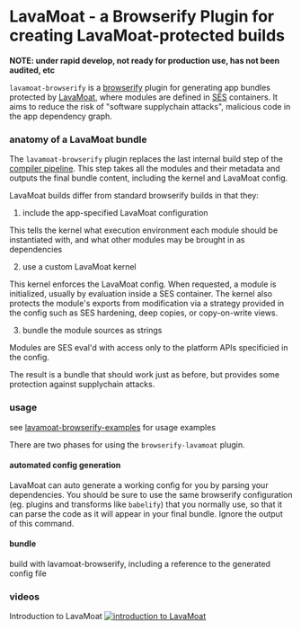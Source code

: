 # LavaMoat - a Browserify Plugin for creating LavaMoat-protected builds

**NOTE: under rapid develop, not ready for production use, has not been audited, etc**

`lavamoat-browserify` is a [browserify][BrowserifyGithub] plugin for generating app bundles protected by [LavaMoat](https://github.com/LavaMoat/overview), where modules are defined in [SES][SesGithub] containers. It aims to reduce the risk of "software supplychain attacks", malicious code in the app dependency graph.

[BrowserifyGithub]: https://github.com/browserify/browserify
[SesGithub]: https://github.com/agoric/SES

### anatomy of a LavaMoat bundle

The `lavamoat-browserify` plugin replaces the last internal build step of the [compiler pipeline](https://github.com/browserify/browserify-handbook#compiler-pipeline). This step takes all the modules and their metadata and outputs the final bundle content, including the kernel and LavaMoat config.

LavaMoat builds differ from standard browserify builds in that they:

1. include the app-specified LavaMoat configuration

This tells the kernel what execution environment each module should be instantiated with, and what other modules may be brought in as dependencies

2. use a custom LavaMoat kernel

This kernel enforces the LavaMoat config. When requested, a module is initialized, usually by evaluation inside a SES container. The kernel also protects the module's exports from modification via a strategy provided in the config such as SES hardening, deep copies, or copy-on-write views.

3. bundle the module sources as strings

Modules are SES eval'd with access only to the platform APIs specificied in the config.

The result is a bundle that should work just as before, but provides some protection against supplychain attacks.

### usage

see [lavamoat-browserify-examples](https://github.com/LavaMoat/lavamoat-browserify-examples/) for usage examples

There are two phases for using the `browserify-lavamoat` plugin.

#### automated config generation

LavaMoat can auto generate a working config for you by parsing your dependencies. You should be sure to use the same browserify configuration (eg. plugins and transforms like `babelify`) that you normally use, so that it can parse the code as it will appear in your final bundle. Ignore the output of this command.

#### bundle

build with lavamoat-browserify, including a reference to the generated config file

### videos

Introduction to LavaMoat
[![introduction to LavaMoat](https://img.youtube.com/vi/pOTEJy_FqIA/0.jpg)](https://www.youtube.com/watch?v=pOTEJy_FqIA)
